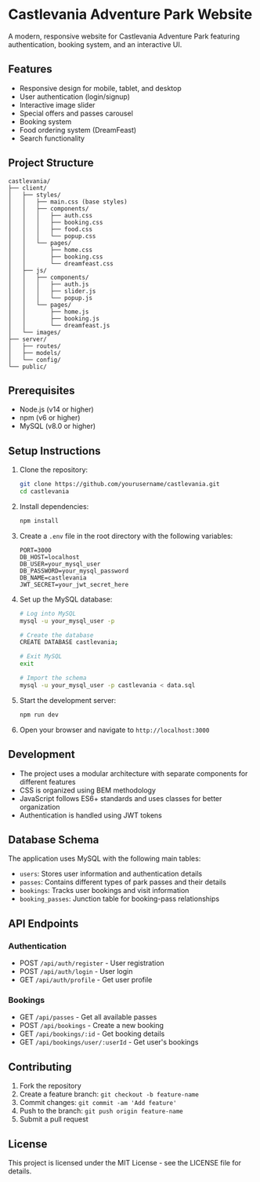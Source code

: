 # Castlevania Adventure Park Website

A modern, responsive website for Castlevania Adventure Park featuring authentication, booking system, and an interactive UI.

## Features

- Responsive design for mobile, tablet, and desktop
- User authentication (login/signup)
- Interactive image slider
- Special offers and passes carousel
- Booking system
- Food ordering system (DreamFeast)
- Search functionality

## Project Structure

```
castlevania/
├── client/
│   ├── styles/
│   │   ├── main.css (base styles)
│   │   ├── components/
│   │   │   ├── auth.css
│   │   │   ├── booking.css
│   │   │   ├── food.css
│   │   │   └── popup.css
│   │   └── pages/
│   │       ├── home.css
│   │       ├── booking.css
│   │       └── dreamfeast.css
│   ├── js/
│   │   ├── components/
│   │   │   ├── auth.js
│   │   │   ├── slider.js
│   │   │   └── popup.js
│   │   └── pages/
│   │       ├── home.js
│   │       ├── booking.js
│   │       └── dreamfeast.js
│   └── images/
├── server/
│   ├── routes/
│   ├── models/
│   └── config/
└── public/
```

## Prerequisites

- Node.js (v14 or higher)
- npm (v6 or higher)
- MySQL (v8.0 or higher)

## Setup Instructions

1. Clone the repository:
   ```bash
   git clone https://github.com/yourusername/castlevania.git
   cd castlevania
   ```

2. Install dependencies:
   ```bash
   npm install
   ```

3. Create a `.env` file in the root directory with the following variables:
   ```
   PORT=3000
   DB_HOST=localhost
   DB_USER=your_mysql_user
   DB_PASSWORD=your_mysql_password
   DB_NAME=castlevania
   JWT_SECRET=your_jwt_secret_here
   ```

4. Set up the MySQL database:
   ```bash
   # Log into MySQL
   mysql -u your_mysql_user -p
   
   # Create the database
   CREATE DATABASE castlevania;
   
   # Exit MySQL
   exit
   
   # Import the schema
   mysql -u your_mysql_user -p castlevania < data.sql
   ```

5. Start the development server:
   ```bash
   npm run dev
   ```

6. Open your browser and navigate to `http://localhost:3000`

## Development

- The project uses a modular architecture with separate components for different features
- CSS is organized using BEM methodology
- JavaScript follows ES6+ standards and uses classes for better organization
- Authentication is handled using JWT tokens

## Database Schema

The application uses MySQL with the following main tables:

- `users`: Stores user information and authentication details
- `passes`: Contains different types of park passes and their details
- `bookings`: Tracks user bookings and visit information
- `booking_passes`: Junction table for booking-pass relationships

## API Endpoints

### Authentication
- POST `/api/auth/register` - User registration
- POST `/api/auth/login` - User login
- GET `/api/auth/profile` - Get user profile

### Bookings
- GET `/api/passes` - Get all available passes
- POST `/api/bookings` - Create a new booking
- GET `/api/bookings/:id` - Get booking details
- GET `/api/bookings/user/:userId` - Get user's bookings

## Contributing

1. Fork the repository
2. Create a feature branch: `git checkout -b feature-name`
3. Commit changes: `git commit -am 'Add feature'`
4. Push to the branch: `git push origin feature-name`
5. Submit a pull request

## License

This project is licensed under the MIT License - see the LICENSE file for details. 